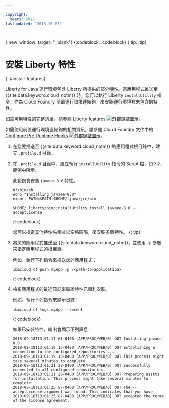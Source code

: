 ```yaml
---

copyright:
  years: 2018
lastupdated: "2018-10-03"

---
```


{:new_window: target="_blank"}
{:codeblock: .codeblock}
{:tip: .tip}

# 安裝 Liberty 特性
{: #install-features}

Liberty for Java 運行環境包含 Liberty 所提供的[部分特性](libertyFeatures.html#liberty_features)。當應用程式推送至 {{site.data.keyword.cloud_notm}} 時，您可以執行 Liberty `installUtility` 指令，作為 Cloud Foundry 前置運行環境連結鉤，來安裝運行環境裡未包含的特性。

如需可用特性的完整清單，請參閱 [Liberty features ![外部鏈結圖示](../../icons/launch-glyph.svg "外部鏈結圖示")](https://www.ibm.com/support/knowledgecenter/SSEQTP_liberty/com.ibm.websphere.wlp.doc/ae/rwlp_feat.html)。

如需使用前置運行環境連結鉤的相關資訊，請參閱 Cloud Foundry 文件中的 [Configure Pre-Runtime Hooks ![外部鏈結圖示](../../icons/launch-glyph.svg "外部鏈結圖示")](https://docs.cloudfoundry.org/devguide/deploy-apps/deploy-app.html#profile)。

1. 在您要推送至 {{site.data.keyword.cloud_notm}} 的應用程式根目錄中，建立 `.profile.d` 目錄。

1. 在 `.profile.d` 目錄中，建立執行 `installUtility` 指令的 Script 檔，如下列範例中所示。

   此範例會安裝 `javaee-8.0` 特性。

   ```
   #!/bin/sh
   echo "Installing javaee-8.0"
   export PATH=$PATH:$HOME/.java/jre/bin

   $HOME/.liberty/bin/installUtility install javaee-8.0 --acceptLicense
   ```
   {: codeblock}

   您可以指定其他特性名稱並以空格區隔，來安裝多個特性。
   {: tip}

1. 將您的應用程式推送至 {{site.data.keyword.cloud_notm}}，並使用 `-p` 參數來指定應用程式的根目錄。

   例如，執行下列指令來推送您的應用程式：
   ```
   ibmcloud cf push myApp -p /<path-to-application>
   ```
   {: codeblock}

1. 檢視應用程式的最近日誌來驗證特性已順利安裝。

   例如，執行下列指令來顯示日誌：
   ```
   ibmcloud cf logs myApp --recent
   ```
   {: codeblock}

    如果已安裝特性，輸出會顯示下列訊息：

    ```
    2018-09-18T13:01:17.61-0400 [APP/PROC/WEB/0] OUT Installing javaee-8.0
    2018-09-18T13:01:19.13-0400 [APP/PROC/WEB/0] OUT Establishing a connection to the configured repositories ...
    2018-09-18T13:01:19.13-0400 [APP/PROC/WEB/0] OUT This process might take several minutes to complete.
    2018-09-18T13:01:21.28-0400 [APP/PROC/WEB/0] OUT Successfully connected to all configured repositories.
    2018-09-18T13:01:21.28-0400 [APP/PROC/WEB/0] OUT Preparing assets for installation. This process might take several minutes to complete.
    2018-09-18T13:01:25.87-0400 [APP/PROC/WEB/0] OUT The --acceptLicense argument was found. This indicates that you have
    2018-09-18T13:01:25.87-0400 [APP/PROC/WEB/0] OUT accepted the terms of the license agreement.
    ```
